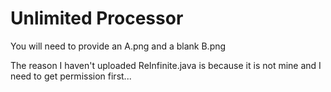 # Unlimited Processor
You will need to provide an A.png and a blank B.png

The reason I haven't uploaded ReInfinite.java is because it is not mine and I need to get permission first...
